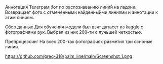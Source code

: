 Аннотация
Телеграм бот по распознаванию линий на ладони. Возвращает фото с отмеченными найденныйми линиями и аннотации к этим линиям.

Сбор данных 
Для обучения модели был взят датасет из kaggle c фотографиями рук. Выбрал из них 200-ти с лучьшей четкостью.

Препроцессинг 
На всех 200-тах фотографиях разметил три осноные линии.

https://github.com/greg-318/palm_line/main/Screenshot_1.png

